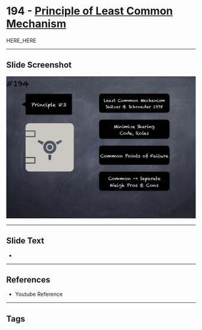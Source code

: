 # 194 - [Principle of Least Common Mechanism](Principle%20of%20Least%20Common%20Mechanism.md)

HERE_HERE

___
## Slide Screenshot
![0194.png](../images/pitfalls_and_best_practices201/194.png)
___
## Slide Text
- 
___
## References
- Youtube Reference
___
## Tags